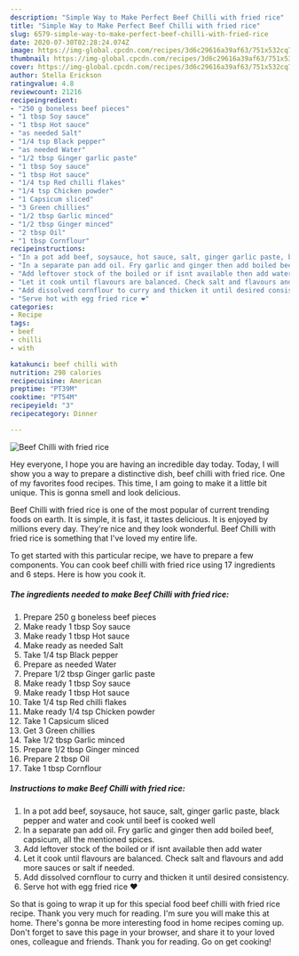 ```yaml
---
description: "Simple Way to Make Perfect Beef Chilli with fried rice"
title: "Simple Way to Make Perfect Beef Chilli with fried rice"
slug: 6579-simple-way-to-make-perfect-beef-chilli-with-fried-rice
date: 2020-07-30T02:28:24.074Z
image: https://img-global.cpcdn.com/recipes/3d6c29616a39af63/751x532cq70/beef-chilli-with-fried-rice-recipe-main-photo.jpg
thumbnail: https://img-global.cpcdn.com/recipes/3d6c29616a39af63/751x532cq70/beef-chilli-with-fried-rice-recipe-main-photo.jpg
cover: https://img-global.cpcdn.com/recipes/3d6c29616a39af63/751x532cq70/beef-chilli-with-fried-rice-recipe-main-photo.jpg
author: Stella Erickson
ratingvalue: 4.8
reviewcount: 21216
recipeingredient:
- "250 g boneless beef pieces"
- "1 tbsp Soy sauce"
- "1 tbsp Hot sauce"
- "as needed Salt"
- "1/4 tsp Black pepper"
- "as needed Water"
- "1/2 tbsp Ginger garlic paste"
- "1 tbsp Soy sauce"
- "1 tbsp Hot sauce"
- "1/4 tsp Red chilli flakes"
- "1/4 tsp Chicken powder"
- "1 Capsicum sliced"
- "3 Green chillies"
- "1/2 tbsp Garlic minced"
- "1/2 tbsp Ginger minced"
- "2 tbsp Oil"
- "1 tbsp Cornflour"
recipeinstructions:
- "In a pot add beef, soysauce, hot sauce, salt, ginger garlic paste, black pepper and water and cook until beef is cooked well"
- "In a separate pan add oil. Fry garlic and ginger then add boiled beef, capsicum, all the mentioned spices."
- "Add leftover stock of the boiled or if isnt available then add water"
- "Let it cook until flavours are balanced. Check salt and flavours and add more sauces or salt if needed."
- "Add dissolved cornflour to curry and thicken it until desired consistency."
- "Serve hot with egg fried rice ❤"
categories:
- Recipe
tags:
- beef
- chilli
- with

katakunci: beef chilli with 
nutrition: 298 calories
recipecuisine: American
preptime: "PT39M"
cooktime: "PT54M"
recipeyield: "3"
recipecategory: Dinner

---
```



![Beef Chilli with fried rice](https://img-global.cpcdn.com/recipes/3d6c29616a39af63/751x532cq70/beef-chilli-with-fried-rice-recipe-main-photo.jpg)

Hey everyone, I hope you are having an incredible day today. Today, I will show you a way to prepare a distinctive dish, beef chilli with fried rice. One of my favorites food recipes. This time, I am going to make it a little bit unique. This is gonna smell and look delicious.



Beef Chilli with fried rice is one of the most popular of current trending foods on earth. It is simple, it is fast, it tastes delicious. It is enjoyed by millions every day. They're nice and they look wonderful. Beef Chilli with fried rice is something that I've loved my entire life.


To get started with this particular recipe, we have to prepare a few components. You can cook beef chilli with fried rice using 17 ingredients and 6 steps. Here is how you cook it.

<!--inarticleads1-->

##### The ingredients needed to make Beef Chilli with fried rice:

1. Prepare 250 g boneless beef pieces
1. Make ready 1 tbsp Soy sauce
1. Make ready 1 tbsp Hot sauce
1. Make ready as needed Salt
1. Take 1/4 tsp Black pepper
1. Prepare as needed Water
1. Prepare 1/2 tbsp Ginger garlic paste
1. Make ready 1 tbsp Soy sauce
1. Make ready 1 tbsp Hot sauce
1. Take 1/4 tsp Red chilli flakes
1. Make ready 1/4 tsp Chicken powder
1. Take 1 Capsicum sliced
1. Get 3 Green chillies
1. Take 1/2 tbsp Garlic minced
1. Prepare 1/2 tbsp Ginger minced
1. Prepare 2 tbsp Oil
1. Take 1 tbsp Cornflour




<!--inarticleads2-->

##### Instructions to make Beef Chilli with fried rice:

1. In a pot add beef, soysauce, hot sauce, salt, ginger garlic paste, black pepper and water and cook until beef is cooked well
1. In a separate pan add oil. Fry garlic and ginger then add boiled beef, capsicum, all the mentioned spices.
1. Add leftover stock of the boiled or if isnt available then add water
1. Let it cook until flavours are balanced. Check salt and flavours and add more sauces or salt if needed.
1. Add dissolved cornflour to curry and thicken it until desired consistency.
1. Serve hot with egg fried rice ❤




So that is going to wrap it up for this special food beef chilli with fried rice recipe. Thank you very much for reading. I'm sure you will make this at home. There's gonna be more interesting food in home recipes coming up. Don't forget to save this page in your browser, and share it to your loved ones, colleague and friends. Thank you for reading. Go on get cooking!
